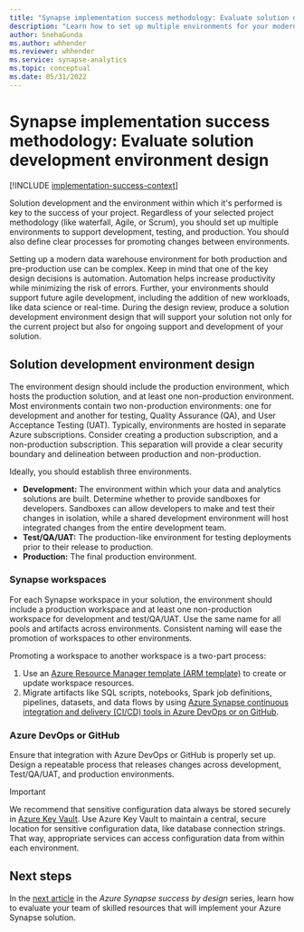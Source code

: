 ```yaml
---
title: "Synapse implementation success methodology: Evaluate solution development environment design"
description: "Learn how to set up multiple environments for your modern data warehouse project to support development, testing, and production."
author: SnehaGunda
ms.author: whhender
ms.reviewer: whhender
ms.service: synapse-analytics
ms.topic: conceptual
ms.date: 05/31/2022
---
```


# Synapse implementation success methodology: Evaluate solution development environment design

[!INCLUDE [implementation-success-context](includes/implementation-success-context.md)]

Solution development and the environment within which it's performed is key to the success of your project. Regardless of your selected project methodology (like waterfall, Agile, or Scrum), you should set up multiple environments to support development, testing, and production. You should also define clear processes for promoting changes between environments.

Setting up a modern data warehouse environment for both production and pre-production use can be complex. Keep in mind that one of the key design decisions is automation. Automation helps increase productivity while minimizing the risk of errors. Further, your environments should support future agile development, including the addition of new workloads, like data science or real-time. During the design review, produce a solution development environment design that will support your solution not only for the current project but also for ongoing support and development of your solution.

## Solution development environment design 

The environment design should include the production environment, which hosts the production solution, and at least one non-production environment. Most environments contain two non-production environments: one for development and another for testing, Quality Assurance (QA), and User Acceptance Testing (UAT). Typically, environments are hosted in separate Azure subscriptions. Consider creating a production subscription, and a non-production subscription. This separation will provide a clear security boundary and delineation between production and non-production.

Ideally, you should establish three environments.

- **Development:** The environment within which your data and analytics solutions are built. Determine whether to provide sandboxes for developers. Sandboxes can allow developers to make and test their changes in isolation, while a shared development environment will host integrated changes from the entire development team.
- **Test/QA/UAT:** The production-like environment for testing deployments prior to their release to production.
- **Production:** The final production environment.

### Synapse workspaces

For each Synapse workspace in your solution, the environment should include a production workspace and at least one non-production workspace for development and test/QA/UAT. Use the same name for all pools and artifacts across environments. Consistent naming will ease the promotion of workspaces to other environments.

Promoting a workspace to another workspace is a two-part process:

1. Use an [Azure Resource Manager template (ARM template)](../../azure-resource-manager/templates/overview.md) to create or update workspace resources.
1. Migrate artifacts like SQL scripts, notebooks, Spark job definitions, pipelines, datasets, and data flows by using [Azure Synapse continuous integration and delivery (CI/CD) tools in Azure DevOps or on GitHub](../cicd/continuous-integration-delivery.md).

### Azure DevOps or GitHub

Ensure that integration with Azure DevOps or GitHub is properly set up. Design a repeatable process that releases changes across development, Test/QA/UAT, and production environments. 

>[!IMPORTANT]
> We recommend that sensitive configuration data always be stored securely in [Azure Key Vault](../../key-vault/general/basic-concepts.md). Use Azure Key Vault to maintain a central, secure location for sensitive configuration data, like database connection strings. That way, appropriate services can access configuration data from within each environment.

## Next steps

In the [next article](implementation-success-evaluate-team-skill-sets.md) in the *Azure Synapse success by design* series, learn how to evaluate your team of skilled resources that will implement your Azure Synapse solution.